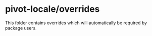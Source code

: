 # pivot-locale/overrides

This folder contains overrides which will automatically be required by package users.
